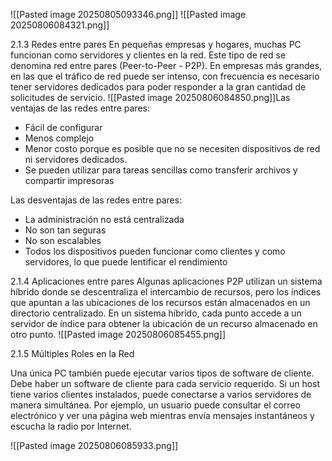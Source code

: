 
![[Pasted image 20250805093346.png]]
![[Pasted image 20250806084321.png]]

2.1.3 Redes entre pares
En pequeñas empresas y hogares, muchas PC funcionan como servidores y clientes en la red. Este tipo de red se denomina red entre pares (Peer-to-Peer - P2P).
En empresas más grandes, en las que el tráfico de red puede ser intenso, con frecuencia es necesario tener servidores dedicados para poder responder a la gran cantidad de solicitudes de servicio.
![[Pasted image 20250806084850.png]]Las ventajas de las redes entre pares:

- Fácil de configurar
- Menos complejo
- Menor costo porque es posible que no se necesiten dispositivos de red ni servidores dedicados.
- Se pueden utilizar para tareas sencillas como transferir archivos y compartir impresoras

Las desventajas de las redes entre pares:

- La administración no está centralizada
- No son tan seguras
- No son escalables
- Todos los dispositivos pueden funcionar como clientes y como servidores, lo que puede lentificar el rendimiento

2.1.4 Aplicaciones entre pares
Algunas aplicaciones P2P utilizan un sistema híbrido donde se descentraliza el intercambio de recursos, pero los índices que apuntan a las ubicaciones de los recursos están almacenados en un directorio centralizado. En un sistema híbrido, cada punto accede a un servidor de índice para obtener la ubicación de un recurso almacenado en otro punto.
![[Pasted image 20250806085455.png]]

2.1.5 Múltiples Roles en la Red

Una única PC también puede ejecutar varios tipos de software de cliente. Debe haber un software de cliente para cada servicio requerido. Si un host tiene varios clientes instalados, puede conectarse a varios servidores de manera simultánea. Por ejemplo, un usuario puede consultar el correo electrónico y ver una página web mientras envía mensajes instantáneos y escucha la radio por Internet.

![[Pasted image 20250806085933.png]]